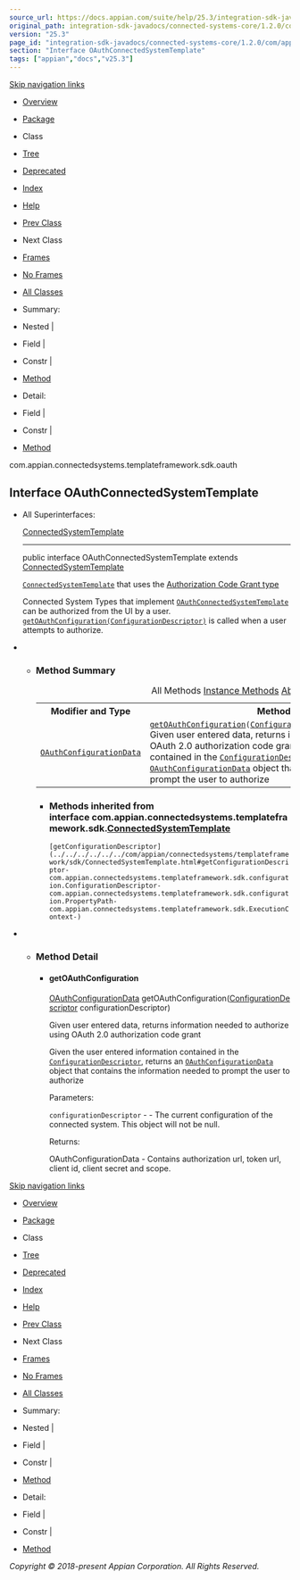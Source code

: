 ```yaml
---
source_url: https://docs.appian.com/suite/help/25.3/integration-sdk-javadocs/connected-systems-core/1.2.0/com/appian/connectedsystems/templateframework/sdk/oauth/OAuthConnectedSystemTemplate.html
original_path: integration-sdk-javadocs/connected-systems-core/1.2.0/com/appian/connectedsystems/templateframework/sdk/oauth/OAuthConnectedSystemTemplate.html
version: "25.3"
page_id: "integration-sdk-javadocs/connected-systems-core/1.2.0/com/appian/connectedsystems/templateframework/sdk/oauth/OAuthConnectedSystemTemplate"
section: "Interface OAuthConnectedSystemTemplate"
tags: ["appian","docs","v25.3"]
---
```



[Skip navigation links](#skip.navbar.top "Skip navigation links")

-   [Overview](../../../../../../overview-summary.html)
-   [Package](package-summary.html)
-   Class
-   [Tree](package-tree.html)
-   [Deprecated](../../../../../../deprecated-list.html)
-   [Index](../../../../../../index-all.html)
-   [Help](../../../../../../help-doc.html)

-   [Prev Class](../../../../../../com/appian/connectedsystems/templateframework/sdk/oauth/OAuthConfigurationData.Builder.html "class in com.appian.connectedsystems.templateframework.sdk.oauth")
-   Next Class

-   [Frames](../../../../../../index.html?com/appian/connectedsystems/templateframework/sdk/oauth/OAuthConnectedSystemTemplate.html)
-   [No Frames](OAuthConnectedSystemTemplate.html)

-   [All Classes](../../../../../../allclasses-noframe.html)

-   Summary: 
-   Nested | 
-   Field | 
-   Constr | 
-   [Method](#method.summary)

-   Detail: 
-   Field | 
-   Constr | 
-   [Method](#method.detail)

com.appian.connectedsystems.templateframework.sdk.oauth

## Interface OAuthConnectedSystemTemplate

-   All Superinterfaces:

    [ConnectedSystemTemplate](../../../../../../com/appian/connectedsystems/templateframework/sdk/ConnectedSystemTemplate.html "interface in com.appian.connectedsystems.templateframework.sdk")

    * * *

    public interface OAuthConnectedSystemTemplate
    extends [ConnectedSystemTemplate](../../../../../../com/appian/connectedsystems/templateframework/sdk/ConnectedSystemTemplate.html "interface in com.appian.connectedsystems.templateframework.sdk")

    [`ConnectedSystemTemplate`](../../../../../../com/appian/connectedsystems/templateframework/sdk/ConnectedSystemTemplate.html "interface in com.appian.connectedsystems.templateframework.sdk") that uses the [Authorization Code Grant type](https://tools.ietf.org/html/rfc6749#section-4.1)

    Connected System Types that implement [`OAuthConnectedSystemTemplate`](../../../../../../com/appian/connectedsystems/templateframework/sdk/oauth/OAuthConnectedSystemTemplate.html "interface in com.appian.connectedsystems.templateframework.sdk.oauth") can be authorized from the UI by a user. [`getOAuthConfiguration(ConfigurationDescriptor)`](../../../../../../com/appian/connectedsystems/templateframework/sdk/oauth/OAuthConnectedSystemTemplate.html#getOAuthConfiguration-com.appian.connectedsystems.templateframework.sdk.configuration.ConfigurationDescriptor-) is called when a user attempts to authorize.

-   -   ### Method Summary

        <table class="memberSummary" border="0" cellpadding="3" cellspacing="0" summary="Method Summary table, listing methods, and an explanation"><caption><span id="t0" class="activeTableTab"><span>All Methods</span><span class="tabEnd">&nbsp;</span></span><span id="t2" class="tableTab"><span><a href="javascript:show(2);">Instance Methods</a></span><span class="tabEnd">&nbsp;</span></span><span id="t3" class="tableTab"><span><a href="javascript:show(4);">Abstract Methods</a></span><span class="tabEnd">&nbsp;</span></span></caption><tbody><tr><th class="colFirst" scope="col">Modifier and Type</th><th class="colLast" scope="col">Method and Description</th></tr><tr id="i0" class="altColor"><td class="colFirst"><code><a href="../../../../../../com/appian/connectedsystems/templateframework/sdk/oauth/OAuthConfigurationData.html" title="class in com.appian.connectedsystems.templateframework.sdk.oauth">OAuthConfigurationData</a></code></td><td class="colLast"><code><span class="memberNameLink"><a href="../../../../../../com/appian/connectedsystems/templateframework/sdk/oauth/OAuthConnectedSystemTemplate.html#getOAuthConfiguration-com.appian.connectedsystems.templateframework.sdk.configuration.ConfigurationDescriptor-">getOAuthConfiguration</a></span>(<a href="../../../../../../com/appian/connectedsystems/templateframework/sdk/configuration/ConfigurationDescriptor.html" title="class in com.appian.connectedsystems.templateframework.sdk.configuration">ConfigurationDescriptor</a>&nbsp;configurationDescriptor)</code><div class="block">Given user entered data, returns information needed to authorize using OAuth 2.0 authorization code grant Given the user entered information contained in the <a href="../../../../../../com/appian/connectedsystems/templateframework/sdk/configuration/ConfigurationDescriptor.html" title="class in com.appian.connectedsystems.templateframework.sdk.configuration"><code>ConfigurationDescriptor</code></a>, returns an <a href="../../../../../../com/appian/connectedsystems/templateframework/sdk/oauth/OAuthConfigurationData.html" title="class in com.appian.connectedsystems.templateframework.sdk.oauth"><code>OAuthConfigurationData</code></a> object that contains the information needed to prompt the user to authorize</div></td></tr></tbody></table>

        -   ### Methods inherited from interface com.appian.connectedsystems.templateframework.sdk.[ConnectedSystemTemplate](../../../../../../com/appian/connectedsystems/templateframework/sdk/ConnectedSystemTemplate.html "interface in com.appian.connectedsystems.templateframework.sdk")

            `[getConfigurationDescriptor](../../../../../../com/appian/connectedsystems/templateframework/sdk/ConnectedSystemTemplate.html#getConfigurationDescriptor-com.appian.connectedsystems.templateframework.sdk.configuration.ConfigurationDescriptor-com.appian.connectedsystems.templateframework.sdk.configuration.PropertyPath-com.appian.connectedsystems.templateframework.sdk.ExecutionContext-)`

-   -   ### Method Detail

        -   #### getOAuthConfiguration

            [OAuthConfigurationData](../../../../../../com/appian/connectedsystems/templateframework/sdk/oauth/OAuthConfigurationData.html "class in com.appian.connectedsystems.templateframework.sdk.oauth") getOAuthConfiguration([ConfigurationDescriptor](../../../../../../com/appian/connectedsystems/templateframework/sdk/configuration/ConfigurationDescriptor.html "class in com.appian.connectedsystems.templateframework.sdk.configuration") configurationDescriptor)

            Given user entered data, returns information needed to authorize using OAuth 2.0 authorization code grant

            Given the user entered information contained in the [`ConfigurationDescriptor`](../../../../../../com/appian/connectedsystems/templateframework/sdk/configuration/ConfigurationDescriptor.html "class in com.appian.connectedsystems.templateframework.sdk.configuration"), returns an [`OAuthConfigurationData`](../../../../../../com/appian/connectedsystems/templateframework/sdk/oauth/OAuthConfigurationData.html "class in com.appian.connectedsystems.templateframework.sdk.oauth") object that contains the information needed to prompt the user to authorize

            Parameters:

            `configurationDescriptor` - - The current configuration of the connected system. This object will not be null.

            Returns:

            OAuthConfigurationData - Contains authorization url, token url, client id, client secret and scope.

[Skip navigation links](#skip.navbar.bottom "Skip navigation links")

-   [Overview](../../../../../../overview-summary.html)
-   [Package](package-summary.html)
-   Class
-   [Tree](package-tree.html)
-   [Deprecated](../../../../../../deprecated-list.html)
-   [Index](../../../../../../index-all.html)
-   [Help](../../../../../../help-doc.html)

-   [Prev Class](../../../../../../com/appian/connectedsystems/templateframework/sdk/oauth/OAuthConfigurationData.Builder.html "class in com.appian.connectedsystems.templateframework.sdk.oauth")
-   Next Class

-   [Frames](../../../../../../index.html?com/appian/connectedsystems/templateframework/sdk/oauth/OAuthConnectedSystemTemplate.html)
-   [No Frames](OAuthConnectedSystemTemplate.html)

-   [All Classes](../../../../../../allclasses-noframe.html)

-   Summary: 
-   Nested | 
-   Field | 
-   Constr | 
-   [Method](#method.summary)

-   Detail: 
-   Field | 
-   Constr | 
-   [Method](#method.detail)

_Copyright © 2018-present Appian Corporation. All Rights Reserved._